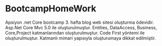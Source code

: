 # BootcampHomeWork
Apsiyon .net Core bootcamp 3. hafta blog web sitesi oluşturma ödevidir.
Asp.Net Core Mvc 5.0 ile oluşturulmuştur.
Entities, DataAccess, Business, Core,Project katmanlarından oluşturulmuştur. 
Code First yöntemi ile oluşturulmuştur. 
Katmanlı mimari yapısıyla oluşturumaya dikkat edilmiştir. 
 
